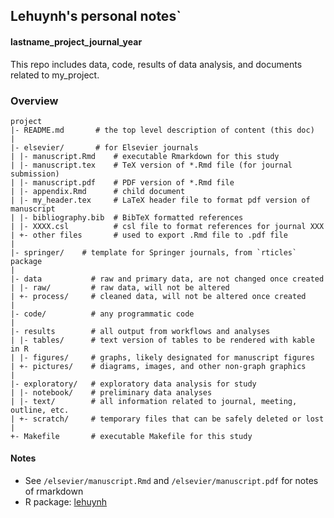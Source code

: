 
## Lehuynh's personal notes`

#### lastname_project_journal_year

This repo includes data, code, results of data analysis, and documents related to my_project.

### Overview

	project
	|- README.md       # the top level description of content (this doc)
	|
	|- elsevier/	   # for Elsevier journals
	| |- manuscript.Rmd    # executable Rmarkdown for this study
	| |- manuscript.tex    # TeX version of *.Rmd file (for journal submission)
	| |- manuscript.pdf    # PDF version of *.Rmd file
	| |- appendix.Rmd      # child document
	| |- my_header.tex     # LaTeX header file to format pdf version of manuscript
	| |- bibliography.bib  # BibTeX formatted references
	| |- XXXX.csl          # csl file to format references for journal XXX
	| +- other files       # used to export .Rmd file to .pdf file
	|
	|- springer/	# template for Springer journals, from `rticles` package
	|
	|- data           # raw and primary data, are not changed once created
	| |- raw/         # raw data, will not be altered
	| +- process/     # cleaned data, will not be altered once created
	|
	|- code/          # any programmatic code
	|
	|- results        # all output from workflows and analyses
	| |- tables/      # text version of tables to be rendered with kable in R
	| |- figures/     # graphs, likely designated for manuscript figures
	| +- pictures/    # diagrams, images, and other non-graph graphics
	|
	|- exploratory/   # exploratory data analysis for study
	| |- notebook/    # preliminary data analyses
	| |- text/        # all information related to journal, meeting, outline, etc.
	| +- scratch/     # temporary files that can be safely deleted or lost
	|
	+- Makefile       # executable Makefile for this study

#### Notes
- See `/elsevier/manuscript.Rmd` and `/elsevier/manuscript.pdf` for notes of rmarkdown  
- R package: [lehuynh](https://github.com/le-huynh/lehuynh)


